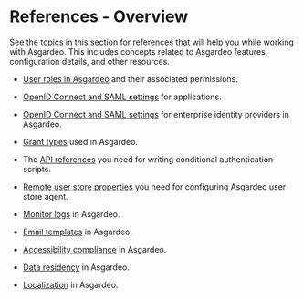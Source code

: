 # References - Overview

See the topics in this section for references that will help you while working with Asgardeo. This includes concepts related to Asgardeo features, configuration details, and other resources.

- [User roles in Asgardeo]({{base_path}}/references/user-management/user-roles/) and their associated permissions.

- [OpenID Connect and SAML settings]({{base_path}}/references/app-settings/) for applications.

- [OpenID Connect and SAML settings]({{base_path}}/references/idp-settings/) for enterprise identity providers in Asgardeo.

- [Grant types]({{base_path}}/references/grant-types/) used in Asgardeo.

- The [API references]({{base_path}}/references/conditional-auth/api-reference/) you need for writing conditional authentication scripts.

- [Remote user store properties]({{base_path}}/references/remote-user-store/remote-user-store-properties/) you need for configuring Asgardeo user store agent.

- [Monitor logs]({{base_path}}/references/application-logs/) in Asgardeo.

- [Email templates]({{base_path}}/references/email-templates/) in Asgardeo.

- [Accessibility compliance]({{base_path}}/references/accessibility/) in Asgardeo.

- [Data residency]({{base_path}}/references/data-residency-in-asgardeo/) in Asgardeo.

- [Localization]({{base_path}}/references/localization-in-asgardeo/) in Asgardeo.